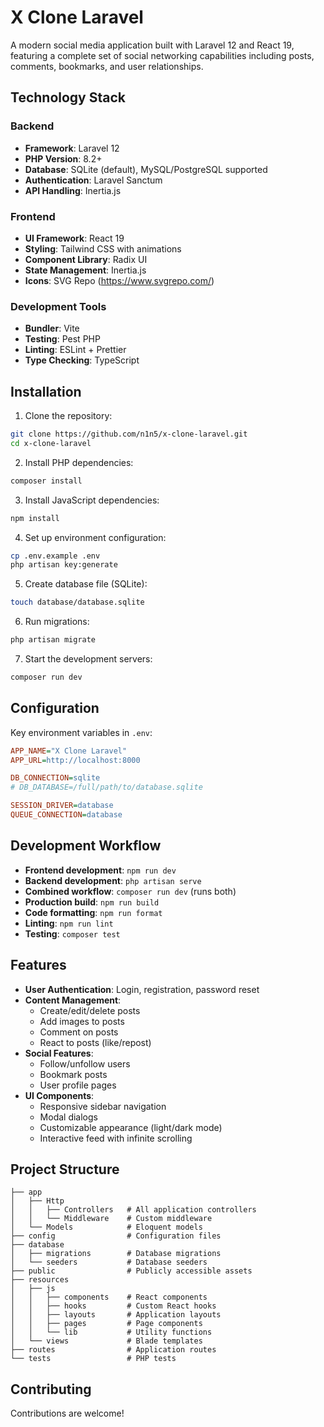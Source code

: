 # X Clone Laravel

A modern social media application built with Laravel 12 and React 19, featuring a complete set of social networking capabilities including posts, comments, bookmarks, and user relationships.

## Technology Stack

### Backend

- **Framework**: Laravel 12
- **PHP Version**: 8.2+
- **Database**: SQLite (default), MySQL/PostgreSQL supported
- **Authentication**: Laravel Sanctum
- **API Handling**: Inertia.js

### Frontend

- **UI Framework**: React 19
- **Styling**: Tailwind CSS with animations
- **Component Library**: Radix UI
- **State Management**: Inertia.js
- **Icons**: SVG Repo (https://www.svgrepo.com/)

### Development Tools

- **Bundler**: Vite
- **Testing**: Pest PHP
- **Linting**: ESLint + Prettier
- **Type Checking**: TypeScript

## Installation

1. Clone the repository:

```bash
git clone https://github.com/n1n5/x-clone-laravel.git
cd x-clone-laravel
```

2. Install PHP dependencies:

```bash
composer install
```

3. Install JavaScript dependencies:

```bash
npm install
```

4. Set up environment configuration:

```bash
cp .env.example .env
php artisan key:generate
```

5. Create database file (SQLite):

```bash
touch database/database.sqlite
```

6. Run migrations:

```bash
php artisan migrate
```

7. Start the development servers:

```bash
composer run dev
```

## Configuration

Key environment variables in `.env`:

```ini
APP_NAME="X Clone Laravel"
APP_URL=http://localhost:8000

DB_CONNECTION=sqlite
# DB_DATABASE=/full/path/to/database.sqlite

SESSION_DRIVER=database
QUEUE_CONNECTION=database
```

## Development Workflow

- **Frontend development**: `npm run dev`
- **Backend development**: `php artisan serve`
- **Combined workflow**: `composer run dev` (runs both)
- **Production build**: `npm run build`
- **Code formatting**: `npm run format`
- **Linting**: `npm run lint`
- **Testing**: `composer test`

## Features

- **User Authentication**: Login, registration, password reset
- **Content Management**:
    - Create/edit/delete posts
    - Add images to posts
    - Comment on posts
    - React to posts (like/repost)
- **Social Features**:
    - Follow/unfollow users
    - Bookmark posts
    - User profile pages
- **UI Components**:
    - Responsive sidebar navigation
    - Modal dialogs
    - Customizable appearance (light/dark mode)
    - Interactive feed with infinite scrolling

## Project Structure

```
├── app
│   ├── Http
│   │   ├── Controllers   # All application controllers
│   │   └── Middleware    # Custom middleware
│   └── Models            # Eloquent models
├── config                # Configuration files
├── database
│   ├── migrations        # Database migrations
│   └── seeders           # Database seeders
├── public                # Publicly accessible assets
├── resources
│   ├── js
│   │   ├── components    # React components
│   │   ├── hooks         # Custom React hooks
│   │   ├── layouts       # Application layouts
│   │   ├── pages         # Page components
│   │   └── lib           # Utility functions
│   └── views             # Blade templates
├── routes                # Application routes
└── tests                 # PHP tests
```

## Contributing

Contributions are welcome!
